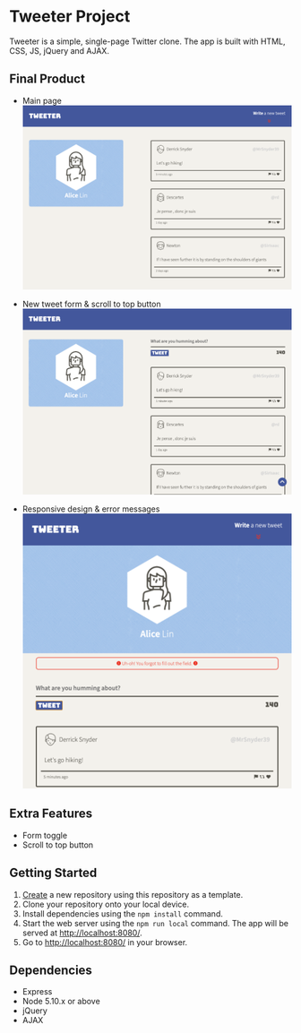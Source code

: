 # Tweeter Project

Tweeter is a simple, single-page Twitter clone. The app is built with HTML, CSS, JS, jQuery and AJAX.

## Final Product

- Main page
!["Screenshot of Tweeter main page"](https://github.com/alicelinx/tweeter/blob/master/docs/tweeter.png)

- New tweet form & scroll to top button
!["Screenshot of new tweet form & scroll to top button page"](https://github.com/alicelinx/tweeter/blob/master/docs/new-tweet-form.png)

- Responsive design & error messages
!["Screenshot of tablet view & error message page"](https://github.com/alicelinx/tweeter/blob/master/docs/error-message.png)

## Extra Features

- Form toggle
- Scroll to top button

## Getting Started

1. [Create](https://docs.github.com/en/repositories/creating-and-managing-repositories/creating-a-repository-from-a-template) a new repository using this repository as a template.
2. Clone your repository onto your local device.
3. Install dependencies using the `npm install` command.
3. Start the web server using the `npm run local` command. The app will be served at <http://localhost:8080/>.
4. Go to <http://localhost:8080/> in your browser.

## Dependencies

- Express
- Node 5.10.x or above
- jQuery
- AJAX
